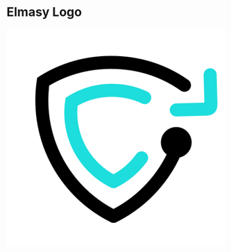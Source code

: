 # Elmasy Logo

<p align="center">
  <picture>
    <source media="(prefers-color-scheme: dark)" srcset="https://github.com/elmasy-com/logo/raw/main/png/logo_white_512.png">
    <img align="middle" alt="Elmasy logo" src="https://github.com/elmasy-com/logo/raw/main/png/logo_black_512.png">
  </picture>
</p>
